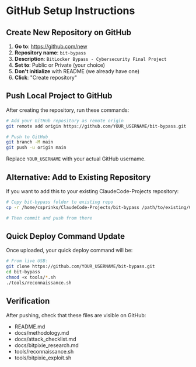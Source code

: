 # GitHub Setup Instructions

## Create New Repository on GitHub

1. **Go to**: https://github.com/new
2. **Repository name**: `bit-bypass`
3. **Description**: `BitLocker Bypass - Cybersecurity Final Project`
4. **Set to**: Public or Private (your choice)
5. **Don't initialize** with README (we already have one)
6. **Click**: "Create repository"

## Push Local Project to GitHub

After creating the repository, run these commands:

```bash
# Add your GitHub repository as remote origin
git remote add origin https://github.com/YOUR_USERNAME/bit-bypass.git

# Push to GitHub
git branch -M main
git push -u origin main
```

Replace `YOUR_USERNAME` with your actual GitHub username.

## Alternative: Add to Existing Repository

If you want to add this to your existing ClaudeCode-Projects repository:

```bash
# Copy bit-bypass folder to existing repo
cp -r /home/csprinks/ClaudeCode-Projects/bit-bypass /path/to/existing/ClaudeCode-Projects/

# Then commit and push from there
```

## Quick Deploy Command Update

Once uploaded, your quick deploy command will be:

```bash
# From live USB:
git clone https://github.com/YOUR_USERNAME/bit-bypass.git
cd bit-bypass
chmod +x tools/*.sh
./tools/reconnaissance.sh
```

## Verification

After pushing, check that these files are visible on GitHub:
- README.md
- docs/methodology.md
- docs/attack_checklist.md
- docs/bitpixie_research.md
- tools/reconnaissance.sh
- tools/bitpixie_exploit.sh